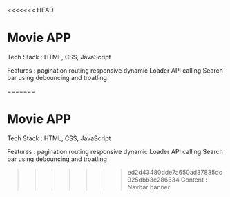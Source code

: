 <<<<<<< HEAD
# Movie APP

Tech Stack : HTML, CSS, JavaScript

Features :
pagination
routing
responsive
dynamic
Loader
API calling
Search bar using debouncing and troatling

=======

# Movie APP


Tech Stack : HTML, CSS, JavaScript

Features :
pagination
routing
responsive
dynamic
Loader
API calling
Search bar using debouncing and troatling

>>>>>>> ed2d43480dde7a650ad37835dc925dbb3c286334
Content :
Navbar
banner
